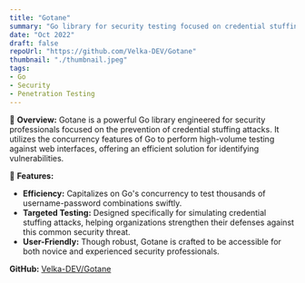 ```yaml
---
title: "Gotane"
summary: "Go library for security testing focused on credential stuffing attacks."
date: "Oct 2022"
draft: false
repoUrl: "https://github.com/Velka-DEV/Gotane"
thumbnail: "./thumbnail.jpeg"
tags:
- Go
- Security
- Penetration Testing
---
```


🚀 **Overview:** Gotane is a powerful Go library engineered for security professionals focused on the prevention of credential stuffing attacks. It utilizes the concurrency features of Go to perform high-volume testing against web interfaces, offering an efficient solution for identifying vulnerabilities.

🌟 **Features:**
- **Efficiency:** Capitalizes on Go's concurrency to test thousands of username-password combinations swiftly.
- **Targeted Testing:** Designed specifically for simulating credential stuffing attacks, helping organizations strengthen their defenses against this common security threat.
- **User-Friendly:** Though robust, Gotane is crafted to be accessible for both novice and experienced security professionals.

**GitHub:** [Velka-DEV/Gotane](https://github.com/Velka-DEV/Gotane)
